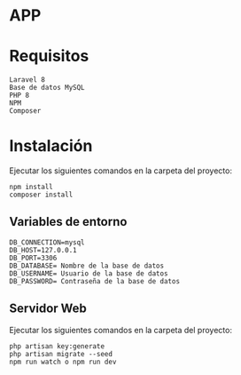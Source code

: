 # APP

# Requisitos
```
Laravel 8
Base de datos MySQL
PHP 8
NPM
Composer
```

# Instalación

Ejecutar los siguientes comandos en la carpeta del proyecto:
```
npm install
composer install
```
## Variables de entorno

```
DB_CONNECTION=mysql
DB_HOST=127.0.0.1
DB_PORT=3306
DB_DATABASE= Nombre de la base de datos
DB_USERNAME= Usuario de la base de datos
DB_PASSWORD= Contraseña de la base de datos
```

## Servidor Web

Ejecutar los siguientes comandos en la carpeta del proyecto:

```
php artisan key:generate
php artisan migrate --seed
npm run watch o npm run dev
```
